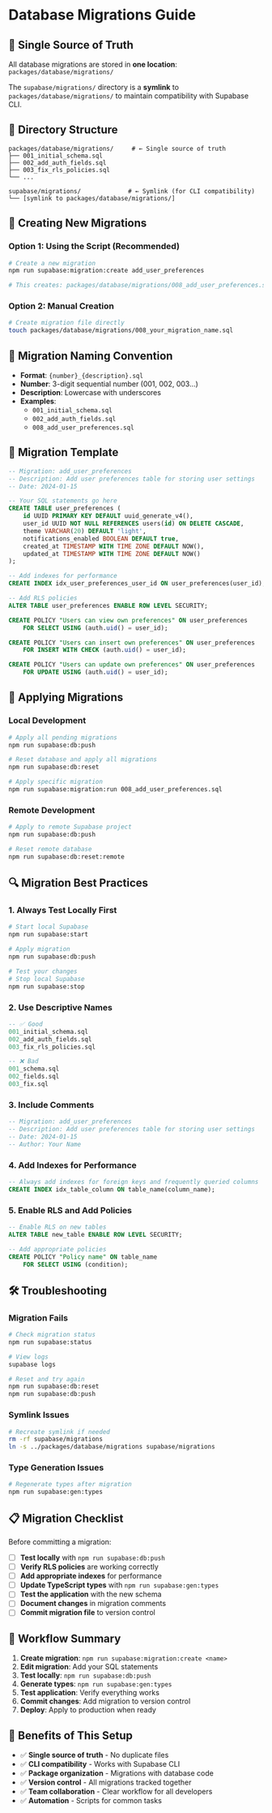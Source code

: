 # Database Migrations Guide

## 🎯 **Single Source of Truth**

All database migrations are stored in **one location**: `packages/database/migrations/`

The `supabase/migrations/` directory is a **symlink** to `packages/database/migrations/` to maintain compatibility with Supabase CLI.

## 📁 **Directory Structure**

```
packages/database/migrations/     # ← Single source of truth
├── 001_initial_schema.sql
├── 002_add_auth_fields.sql
├── 003_fix_rls_policies.sql
└── ...

supabase/migrations/             # ← Symlink (for CLI compatibility)
└── [symlink to packages/database/migrations/]
```

## 🚀 **Creating New Migrations**

### Option 1: Using the Script (Recommended)

```bash
# Create a new migration
npm run supabase:migration:create add_user_preferences

# This creates: packages/database/migrations/008_add_user_preferences.sql
```

### Option 2: Manual Creation

```bash
# Create migration file directly
touch packages/database/migrations/008_your_migration_name.sql
```

## 📝 **Migration Naming Convention**

- **Format**: `{number}_{description}.sql`
- **Number**: 3-digit sequential number (001, 002, 003...)
- **Description**: Lowercase with underscores
- **Examples**:
  - `001_initial_schema.sql`
  - `002_add_auth_fields.sql`
  - `008_add_user_preferences.sql`

## 🔧 **Migration Template**

```sql
-- Migration: add_user_preferences
-- Description: Add user preferences table for storing user settings
-- Date: 2024-01-15

-- Your SQL statements go here
CREATE TABLE user_preferences (
    id UUID PRIMARY KEY DEFAULT uuid_generate_v4(),
    user_id UUID NOT NULL REFERENCES users(id) ON DELETE CASCADE,
    theme VARCHAR(20) DEFAULT 'light',
    notifications_enabled BOOLEAN DEFAULT true,
    created_at TIMESTAMP WITH TIME ZONE DEFAULT NOW(),
    updated_at TIMESTAMP WITH TIME ZONE DEFAULT NOW()
);

-- Add indexes for performance
CREATE INDEX idx_user_preferences_user_id ON user_preferences(user_id);

-- Add RLS policies
ALTER TABLE user_preferences ENABLE ROW LEVEL SECURITY;

CREATE POLICY "Users can view own preferences" ON user_preferences
    FOR SELECT USING (auth.uid() = user_id);

CREATE POLICY "Users can insert own preferences" ON user_preferences
    FOR INSERT WITH CHECK (auth.uid() = user_id);

CREATE POLICY "Users can update own preferences" ON user_preferences
    FOR UPDATE USING (auth.uid() = user_id);
```

## 🚀 **Applying Migrations**

### Local Development

```bash
# Apply all pending migrations
npm run supabase:db:push

# Reset database and apply all migrations
npm run supabase:db:reset

# Apply specific migration
npm run supabase:migration:run 008_add_user_preferences.sql
```

### Remote Development

```bash
# Apply to remote Supabase project
npm run supabase:db:push

# Reset remote database
npm run supabase:db:reset:remote
```

## 🔍 **Migration Best Practices**

### 1. **Always Test Locally First**
```bash
# Start local Supabase
npm run supabase:start

# Apply migration
npm run supabase:db:push

# Test your changes
# Stop local Supabase
npm run supabase:stop
```

### 2. **Use Descriptive Names**
```sql
-- ✅ Good
001_initial_schema.sql
002_add_auth_fields.sql
003_fix_rls_policies.sql

-- ❌ Bad
001_schema.sql
002_fields.sql
003_fix.sql
```

### 3. **Include Comments**
```sql
-- Migration: add_user_preferences
-- Description: Add user preferences table for storing user settings
-- Date: 2024-01-15
-- Author: Your Name
```

### 4. **Add Indexes for Performance**
```sql
-- Always add indexes for foreign keys and frequently queried columns
CREATE INDEX idx_table_column ON table_name(column_name);
```

### 5. **Enable RLS and Add Policies**
```sql
-- Enable RLS on new tables
ALTER TABLE new_table ENABLE ROW LEVEL SECURITY;

-- Add appropriate policies
CREATE POLICY "Policy name" ON table_name
    FOR SELECT USING (condition);
```

## 🛠 **Troubleshooting**

### Migration Fails
```bash
# Check migration status
npm run supabase:status

# View logs
supabase logs

# Reset and try again
npm run supabase:db:reset
npm run supabase:db:push
```

### Symlink Issues
```bash
# Recreate symlink if needed
rm -rf supabase/migrations
ln -s ../packages/database/migrations supabase/migrations
```

### Type Generation Issues
```bash
# Regenerate types after migration
npm run supabase:gen:types
```

## 📋 **Migration Checklist**

Before committing a migration:

- [ ] **Test locally** with `npm run supabase:db:push`
- [ ] **Verify RLS policies** are working correctly
- [ ] **Add appropriate indexes** for performance
- [ ] **Update TypeScript types** with `npm run supabase:gen:types`
- [ ] **Test the application** with the new schema
- [ ] **Document changes** in migration comments
- [ ] **Commit migration file** to version control

## 🔄 **Workflow Summary**

1. **Create migration**: `npm run supabase:migration:create <name>`
2. **Edit migration**: Add your SQL statements
3. **Test locally**: `npm run supabase:db:push`
4. **Generate types**: `npm run supabase:gen:types`
5. **Test application**: Verify everything works
6. **Commit changes**: Add migration to version control
7. **Deploy**: Apply to production when ready

## 🎯 **Benefits of This Setup**

- ✅ **Single source of truth** - No duplicate files
- ✅ **CLI compatibility** - Works with Supabase CLI
- ✅ **Package organization** - Migrations with database code
- ✅ **Version control** - All migrations tracked together
- ✅ **Team collaboration** - Clear workflow for all developers
- ✅ **Automation** - Scripts for common tasks 